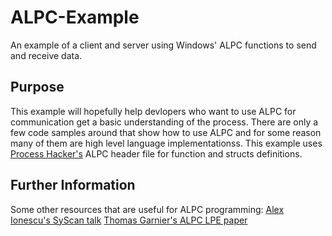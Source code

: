 # ALPC-Example
An example of a client and server using Windows' ALPC functions to send and receive data.
###
## Purpose
This example will hopefully help devlopers who want to use ALPC for communication get a basic understanding of the process. There are only a few code samples around that show how to use ALPC and for some reason many of them are high level language implementationss. This example uses [Process Hacker's](https://github.com/processhacker/processhacker) ALPC header file for function and structs definitions.
## Further Information
Some other resources that are useful for ALPC programming: 
[Alex Ionescu's SyScan talk](http://alex-ionescu.com/Publications/SyScan/syscan2014.pdf)
[Thomas Garnier's ALPC LPE paper](https://recon.cx/2008/a/thomas_garnier/LPC-ALPC-paper.pdf)
